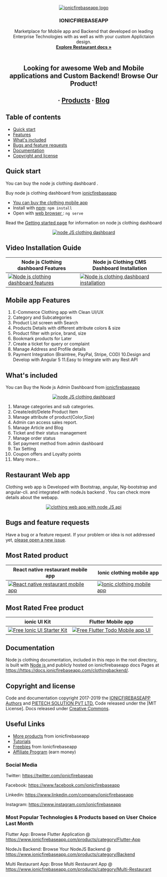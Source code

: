 
<p align="center">
  <a href="https://www.ionicfirebaseapp.com/">
    <img src="https://res.cloudinary.com/ionicfirebaseapp/image/upload/v1564048005/ifa-icon_srjsu3.png" alt="ionicfirebaseapp logo">
  </a>
</p>
<h3 align="center">IONICFIREBASEAPP</h3>

 <a href="https://www.ionicfirebaseapp.com/products/ionic-firebase-restaurant-mobile-app">  </a>

<p align="center">
  Marketplace for Mobile app and Backend that developed on leading Enterprise Technologies with as well as with your custom Applictaion design.
  <br>
  <a href="https://https://docs.ionicfirebaseapp.com/clothingbackend/"><strong>Explore Restaurant docs »</strong></a>
  <br>
  <br>
  </p>
  <h2 align="center"> Looking for awesome Web and Mobile applications and Custom  Backend! Browse Our Product!</h2> 
  <h2 align="center">
  ·
  <a href="https://www.ionicfirebaseapp.com/products">Products</a>
  ·
  <a href="https://www.ionicfirebaseapp.com/blogs">Blog</a>
  </h2>

## Table of contents

- [Quick start](#quick-start)
- [Features](#mobile-app-features)
- [What's included](#whats-included)
- [Bugs and feature requests](#bugs-and-feature-requests)
- [Documentation](#documentation)
- [Copyright and license](#copyright-and-license)

## Quick start

You can buy the node js clothing dashboard . 

Buy node js clothing dashboard  from [ionicfirebaseapp](https://www.https://www.ionicfirebaseapp.com/products/backend-clothing-nodejs-app)

- [You can buy the clothing mobile app](https://www.https://www.ionicfirebaseapp.com/products/ionic-clothing-mobile-app)
- Install with [npm](https://www.npmjs.com/): `npm install`
- Open  with [web browser ](https://angularframework.com/): `ng serve`

Read the [Getting started page](https://https://docs.ionicfirebaseapp.com/clothingbackend/) for information on node js clothing dashboard 

<p align="center">
  <a href="https://www.ionicfirebaseapp.com/products/ionic-clothing-mobile-app">
<img src="https://res.cloudinary.com/dzu7tvexv/image/upload/w_auto,fl_progressive,f_auto,c_scale,dpr_auto/v1567178911/jt5ufdptiwqgoqieujjw.jpg"  alt="node JS clothing dashboard">
  </a>
</p>

## Video Installation Guide 
| Node js Clothing dashboard  Features  | Node js Clothing CMS Dashboard Installation |
| ------------- | ------------- |
| [![Node js clothing dashboard features](https://res.cloudinary.com/dzu7tvexv/image/upload/w_auto,fl_progressive,f_auto,c_scale,dpr_auto/v1566447342/vpql3enx10mema9dbp6f.jpg)](https://youtu.be/32VuY54rGLo) | [![Node js clothing dashboard installation](https://res.cloudinary.com/dzu7tvexv/image/upload//v1567178911/Youtube-thumbnail_fzudsy.jpg)](https://youtu.be/3e2f1hZvbuE)|

## Mobile app Features

1. E-Commerce Clothing app with Clean UI/UX
2. Category and Subcategories
3. Product List screen with Search
4. Products Details with different attribute colors & size
5. Product filter with price, brand, size
6. Bookmark products for Later
7. Create a ticket for query or complaint
8. Manage Address and Profile details
9. Payment Integration (Braintree, PayPal, Stripe, COD)
10.Design and Develop with Angular 5
11.Easy to Integrate with any Rest API 

## What's included
 
You can Buy the Node js  Admin Dashboard from [ionicfirebaseapp](https://www.ionicfirebaseapp.com/products/backend-clothing-nodejs-app)

<p align="center">
  <a href="https://www.ionicfirebaseapp.com/products/ionic-clothing-mobile-app">
    <img src="https://res.cloudinary.com/dzu7tvexv/image/upload/w_auto,fl_progressive,f_auto,c_scale,dpr_auto/v1567178911/jt5ufdptiwqgoqieujjw.jpg"  alt="node JS clothing dashboard">
  </a>
</p>

1. Manage categories and sub categories.
2. Create/edit/Delete Product Item
3. Manage attribute of product(Color,Size)
4. Admin can access sales report.
5. Manage Article and Blog
6. Ticket and their status management
7. Manage order status
8. Set payment method from admin dashboard
9. Tax Setting
10. Coupon offers and Loyalty points
11. Many more...
## Restaurant Web app 

Clothing web app is Developed with Bootstrap, angular, Ng-bootstrap and angular-cli. and integrated with  nodeJs backend . You can check more details about the webapp.

<p align="center">
  <a href="https://www.ionicfirebaseapp.com/products/e-commerce-clothing-webapp-in-angular">
    <img src="https://res.cloudinary.com/dzu7tvexv/image/upload/w_auto,fl_progressive,f_auto,c_scale,dpr_auto/v1567178198/yetcbmlq0fuogxiccom3.jpg"  alt="clothing web app with node JS api">
  </a>
</p>



## Bugs and feature requests

Have a bug or a feature request. If your problem or idea is not addressed yet, [please open a new issue](https://https://github.com/ionicfirebaseapp/Clothingapps/issues/new).

## Most Rated product 

| React native restaurant mobile app  | Ionic clothing mobile app |
| ------------- | ------------- |
| <a href="https://www.ionicfirebaseapp.com/products/react-native-restaurant-mobile-app" rel="React native restaurant mobile app">![React native restaurant mobile app](https://res.cloudinary.com/dzu7tvexv/image/upload/f_auto,q_auto/v1566279477/ygjrptp0abundq1dhft1.jpg) </a> |  <a href="https://www.ionicfirebaseapp.com/products/ionic-nodeJs-ecommerce-mobile-app" rel="Ionic clothing mobile app"> ![Ionic clothing mobile app](https://res.cloudinary.com/dzu7tvexv/image/upload/f_auto,q_auto/v1566279531/gtruhsqaxl6iks26pdap.jpg) </a>| 

## Most Rated Free product 

| ionic UI Kit  | Flutter Mobile app |
| ------------- | ------------- |
| <a href="https://www.ionicfirebaseapp.com/products/ionic-starter-ui-ux-kit" rel="Free Ionic UI Starter Kit">![Free Ionic UI Starter Kit](https://res.cloudinary.com/dzu7tvexv/image/upload/w_590,h_300,f_auto,q_auto/v1566380040/rheff2vucbtuqeugpbmv.jpg) </a> |  <a href="https://www.ionicfirebaseapp.com/products/flutter-mobile-app" rel="Free Flutter Todo Mobile app UI"> ![Free Flutter Todo Mobile app UI](https://res.cloudinary.com/dzu7tvexv/image/upload/w_590,h_300,f_auto,q_auto/v1540272427/y3sogf3if3ostylxr95y.jpg) </a>| 

## Documentation

Node js clothing  documentation, included in this repo in the root directory, is built with [Node js ](https://nodejsframework.com/) and publicly hosted on ionicfirebaseapp docs Pages at <https://https://docs.ionicfirebaseapp.com/clothingbackend/>.


## Copyright and license

Code and documentation copyright 2017-2019 the [IONICFIREBASEAPP Authors](https://ionicfirebaseapp.com) and [PIETECH SOLUTION PVT LTD.](https://pietechsolution.com) Code released under the [MIT License]. Docs released under [Creative Commons](https://creativecommons.org/licenses/by/3.0/).

## Useful Links

- [More products](https://www.ionicfirebaseapp.com/products) from ionicfirebaseapp
- [Tutorials](https://www.youtube.com/channel/UCAes_uRy_H3pJ7z4OO78oIg)
- [Freebies]() from Ionicfirebaseapp
- [Affiliate Program](https://www.ionicfirebaseapp.com/affiliate) (earn money)

### Social Media

Twitter: <https://twitter.com/ionicfirebaseap>

Facebook: <https://www.facebook.com/ionicfirebaseapp>

Linkedin: <https://www.linkedin.com/company/ionicfirebaseapp>

Instagram: <https://www.instagram.com/ionicfirebaseapp>

### Most Popular Technologies & Products based on User Choice Last Month

Flutter App: Browse Flutter Application @ https://www.ionicfirebaseapp.com/products/category/Flutter-App

NodeJs Backend: Browse Your NodeJS Backend @ https://www.ionicfirebaseapp.com/products/category/Backend

Multi Restaurant App: Brose Multi Restaurant App @ https://www.ionicfirebaseapp.com/products/category/Multi-Restaurant
